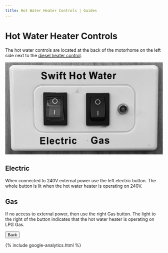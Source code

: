 ```yaml
---
title: Hot Water Heater Controls | Guides 
---
```


<link href="../styles/custom.css" rel="stylesheet" />

# Hot Water Heater Controls
The hot water controls are located at the back of the motorhome on the left side next to 
the [diesel heater control](diesel-heater-control.md).

![control panel](images/hot-water-heater-controls.png)

## Electric
When connected to 240V external power use the left electric button. The whole button is lit when the hot water heater is operating on 240V.

## Gas
If no access to external power, then use the right Gas button. The light to the right of the button indicates that the hot water heater is operating on LPG Gas.

<a href="/#guides"><button class="nav-button"><i class="arrow arrow-left"></i> Back</button></a>

{% include google-analytics.html %}